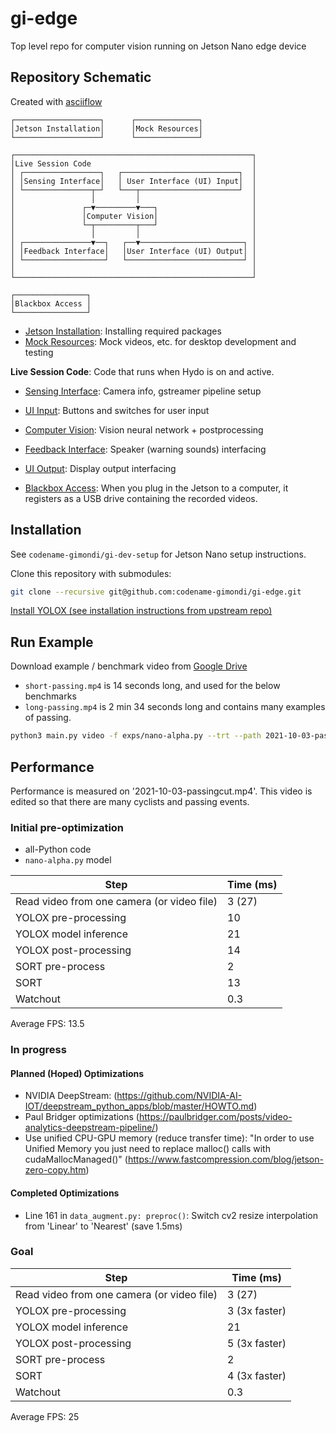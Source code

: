 # gi-edge
Top level repo for computer vision running on Jetson Nano edge device

## Repository Schematic
Created with [asciiflow](https://asciiflow.com)
```
┌───────────────────┐      ┌──────────────┐
│Jetson Installation│      │Mock Resources│
└───────────────────┘      └──────────────┘

┌─────────────────────────────────────────────────────┐
│Live Session Code                                    │
│ ┌─────────────────┐   ┌──────────────────────────┐  │
│ │Sensing Interface│   │ User Interface (UI) Input│  │
│ └───────────────┬─┘   └───┬──────────────────────┘  │
│                 │         │                         │
│               ┌─▼─────────▼───┐                     │
│               │Computer Vision│                     │
│               └─┬─────────┬───┘                     │
│                 │         │                         │
│ ┌───────────────▼──┐   ┌──▼───────────────────────┐ │
│ │Feedback Interface│   │User Interface (UI) Output│ │
│ └──────────────────┘   └──────────────────────────┘ │
│                                                     │
└─────────────────────────────────────────────────────┘

┌────────────────┐
│Blackbox Access │
└────────────────┘
```
+ [Jetson Installation](jetson_installation): Installing required packages
+ [Mock Resources](mock_resources): Mock videos, etc. for desktop development and testing

**Live Session Code**: Code that runs when Hydo is on and active.

+ [Sensing Interface](sensing_interface): Camera info, gstreamer pipeline setup
+ [UI Input](ui_input): Buttons and switches for user input
+ [Computer Vision](computer_vision): Vision neural network + postprocessing 
+ [Feedback Interface](feedback_interface): Speaker (warning sounds) interfacing
+ [UI Output](ui_output): Display output interfacing

+ [Blackbox Access](blackbox_access): When you plug in the Jetson to a computer, it registers as a USB drive containing the recorded videos.
## Installation 
See `codename-gimondi/gi-dev-setup` for Jetson Nano setup instructions.

Clone this repository with submodules:
```bash
git clone --recursive git@github.com:codename-gimondi/gi-edge.git
```

[Install YOLOX (see installation instructions from upstream repo)](https://github.com/Megvii-BaseDetection/YOLOX#readme)

## Run Example

Download example / benchmark video from [Google Drive](https://drive.google.com/drive/folders/1e3EbNgNbieoMMaJbaPvsRraDk2AW9iou?usp=sharing)
+ `short-passing.mp4` is 14 seconds long, and used for the below benchmarks
+ `long-passing.mp4` is 2 min 34 seconds long and contains many examples of passing.

```bash
python3 main.py video -f exps/nano-alpha.py --trt --path 2021-10-03-passingcut.mp4
```

## Performance

Performance is measured on '2021-10-03-passingcut.mp4'. This video is edited so that there are many cyclists and passing events.

### Initial pre-optimization
+ all-Python code
+ `nano-alpha.py` model

Step | Time (ms)
--- | ---
Read video from one camera (or video file) | 3 (27)
YOLOX pre-processing | 10
YOLOX model inference | 21
YOLOX post-processing | 14
SORT pre-process | 2
SORT | 13
Watchout | 0.3

Average FPS: 13.5 

### In progress

#### Planned (Hoped) Optimizations

+ NVIDIA DeepStream: (https://github.com/NVIDIA-AI-IOT/deepstream_python_apps/blob/master/HOWTO.md)
+ Paul Bridger optimizations (https://paulbridger.com/posts/video-analytics-deepstream-pipeline/) 
+ Use unified CPU-GPU memory (reduce transfer time): "In order to use Unified Memory you just need to replace malloc() calls with cudaMallocManaged()" (https://www.fastcompression.com/blog/jetson-zero-copy.htm)

#### Completed Optimizations

+ Line 161 in `data_augment.py: preproc()`: Switch cv2 resize interpolation from 'Linear' to 'Nearest' (save 1.5ms)

### Goal

Step | Time (ms)
--- | ---
Read video from one camera (or video file) | 3 (27)
YOLOX pre-processing | 3 (3x faster)
YOLOX model inference | 21
YOLOX post-processing | 5 (3x faster)
SORT pre-process | 2
SORT | 4 (3x faster)
Watchout | 0.3

Average FPS: 25

